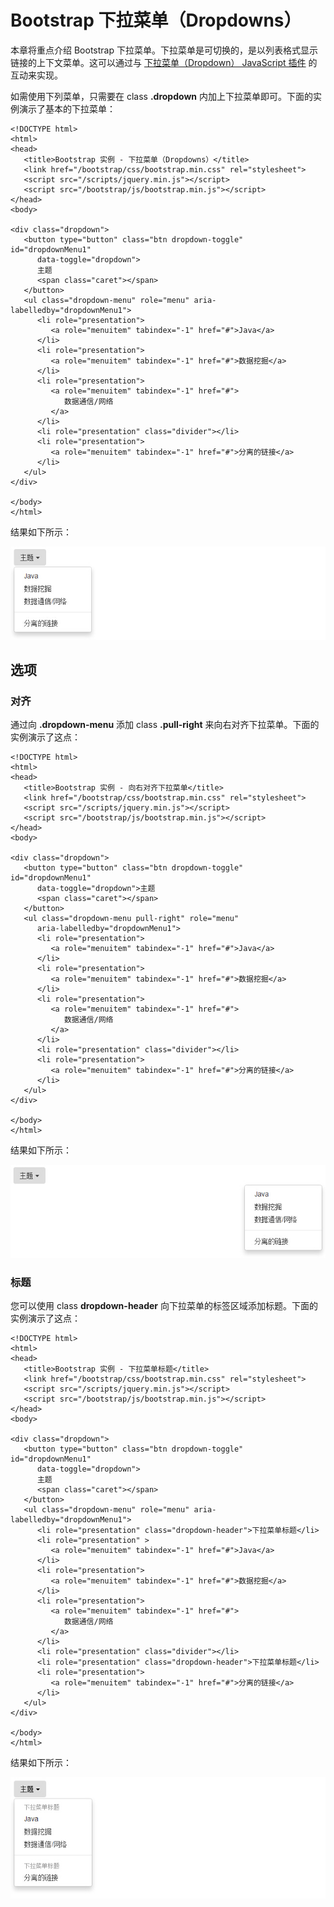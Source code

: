 # Bootstrap 下拉菜单（Dropdowns）

本章将重点介绍 Bootstrap 下拉菜单。下拉菜单是可切换的，是以列表格式显示链接的上下文菜单。这可以通过与 [下拉菜单（Dropdown） JavaScript 插件](bootstrap-dropdown-plugin.html) 的互动来实现。

如需使用下列菜单，只需要在 class **.dropdown** 内加上下拉菜单即可。下面的实例演示了基本的下拉菜单：

```
<!DOCTYPE html>
<html>
<head>
   <title>Bootstrap 实例 - 下拉菜单（Dropdowns）</title>
   <link href="/bootstrap/css/bootstrap.min.css" rel="stylesheet">
   <script src="/scripts/jquery.min.js"></script>
   <script src="/bootstrap/js/bootstrap.min.js"></script>
</head>
<body>

<div class="dropdown">
   <button type="button" class="btn dropdown-toggle" id="dropdownMenu1" 
      data-toggle="dropdown">
      主题
      <span class="caret"></span>
   </button>
   <ul class="dropdown-menu" role="menu" aria-labelledby="dropdownMenu1">
      <li role="presentation">
         <a role="menuitem" tabindex="-1" href="#">Java</a>
      </li>
      <li role="presentation">
         <a role="menuitem" tabindex="-1" href="#">数据挖掘</a>
      </li>
      <li role="presentation">
         <a role="menuitem" tabindex="-1" href="#">
            数据通信/网络
         </a>
      </li>
      <li role="presentation" class="divider"></li>
      <li role="presentation">
         <a role="menuitem" tabindex="-1" href="#">分离的链接</a>
      </li>
   </ul>
</div>

</body>
</html>

```

[](/try/tryit.php?filename=bootstrap3-dropdown-basic)

结果如下所示：

![基本的下拉菜单（Dropdowns）](img/basicdropdown_demo.jpg)

## 选项

### 对齐

通过向 **.dropdown-menu** 添加 class **.pull-right** 来向右对齐下拉菜单。下面的实例演示了这点：

```
<!DOCTYPE html>
<html>
<head>
   <title>Bootstrap 实例 - 向右对齐下拉菜单</title>
   <link href="/bootstrap/css/bootstrap.min.css" rel="stylesheet">
   <script src="/scripts/jquery.min.js"></script>
   <script src="/bootstrap/js/bootstrap.min.js"></script>
</head>
<body>

<div class="dropdown">
   <button type="button" class="btn dropdown-toggle" id="dropdownMenu1" 
      data-toggle="dropdown">主题
      <span class="caret"></span>
   </button>
   <ul class="dropdown-menu pull-right" role="menu" 
      aria-labelledby="dropdownMenu1">
      <li role="presentation">
         <a role="menuitem" tabindex="-1" href="#">Java</a>
      </li>
      <li role="presentation">
         <a role="menuitem" tabindex="-1" href="#">数据挖掘</a>
      </li>
      <li role="presentation">
         <a role="menuitem" tabindex="-1" href="#">
            数据通信/网络
         </a>
      </li>
      <li role="presentation" class="divider"></li>
      <li role="presentation">
         <a role="menuitem" tabindex="-1" href="#">分离的链接</a>
      </li>
   </ul>
</div>

</body>
</html>

```

[](/try/tryit.php?filename=bootstrap3-dropdown-alignright)

结果如下所示：

![向右对齐下拉菜单](img/dropdownalignright_demo.jpg)

### 标题

您可以使用 class **dropdown-header** 向下拉菜单的标签区域添加标题。下面的实例演示了这点：

```
<!DOCTYPE html>
<html>
<head>
   <title>Bootstrap 实例 - 下拉菜单标题</title>
   <link href="/bootstrap/css/bootstrap.min.css" rel="stylesheet">
   <script src="/scripts/jquery.min.js"></script>
   <script src="/bootstrap/js/bootstrap.min.js"></script>
</head>
<body>

<div class="dropdown">
   <button type="button" class="btn dropdown-toggle" id="dropdownMenu1" 
      data-toggle="dropdown">
      主题
      <span class="caret"></span>
   </button>
   <ul class="dropdown-menu" role="menu" aria-labelledby="dropdownMenu1">
      <li role="presentation" class="dropdown-header">下拉菜单标题</li>
      <li role="presentation" >
         <a role="menuitem" tabindex="-1" href="#">Java</a>
      </li>
      <li role="presentation">
         <a role="menuitem" tabindex="-1" href="#">数据挖掘</a>
      </li>
      <li role="presentation">
         <a role="menuitem" tabindex="-1" href="#">
            数据通信/网络
         </a>
      </li>
      <li role="presentation" class="divider"></li>
      <li role="presentation" class="dropdown-header">下拉菜单标题</li>
      <li role="presentation">
         <a role="menuitem" tabindex="-1" href="#">分离的链接</a>
      </li>
   </ul>
</div>

</body>
</html>

```

[](/try/tryit.php?filename=bootstrap3-dropdown-header)

结果如下所示：

![下拉菜单标题](img/dropdownheader_demo.jpg)